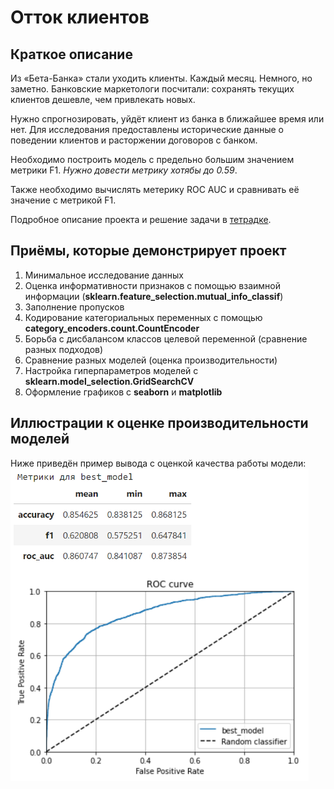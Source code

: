 # Отток клиентов

## Краткое описание
Из «Бета-Банка» стали уходить клиенты. Каждый месяц. Немного, но заметно. Банковские маркетологи посчитали: 
сохранять текущих клиентов дешевле, чем привлекать новых.

Нужно спрогнозировать, уйдёт клиент из банка в ближайшее время или нет. Для исследования предоставлены 
исторические данные о поведении клиентов и расторжении договоров с банком.

Необходимо построить модель с предельно большим значением метрики F1. *Нужно довести метрику хотябы до 0.59*.

Также необходимо вычислять  метерику ROC AUC и сравнивать её значение с метрикой F1.

Подробное описание проекта и решение задачи в [тетрадке](Отток%20клиентов.ipynb).


## Приёмы, которые демонстрирует проект
1. Минимальное исследование данных
2. Оценка информативности признаков с помощью взаимной информации (**sklearn.feature_selection.mutual_info_classif**)
3. Заполнение пропусков
4. Кодирование категориальных переменных с помощью **category_encoders.count.CountEncoder**
5. Борьба с дисбалансом классов целевой переменной (сравнение разных подходов)
6. Сравнение разных моделей (оценка производительности)
7. Настройка гиперпараметров моделей с **sklearn.model_selection.GridSearchCV**
8. Оформление графиков с **seaborn** и **matplotlib**


## Иллюстрации к оценке производительности моделей
Ниже приведён пример вывода с оценкой качества работы модели:  
<img alt="Результаты лучшей модели" src="output_final.PNG" height="500">
